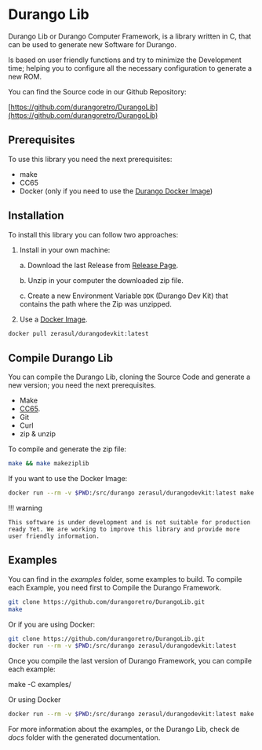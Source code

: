 # Durango Lib

Durango Lib or Durango Computer Framework, is a library written in C, that can be used to generate new Software for Durango.

Is based on user friendly functions and try to minimize the Development time; helping you to configure all the necessary configuration to generate a new ROM.

You can find the Source code in our Github Repository:

[https://github.com/durangoretro/DurangoLib](https://github.com/durangoretro/DurangoLib)

## Prerequisites

To use this library you need the next prerequisites:

* make
* CC65
* Docker (only if you need to use the [Durango Docker Image](docker.md))

## Installation

To install this library you can follow two approaches:

1. Install in your own machine:

    a. Download the last Release from [Release Page](https://github.com/durangoretro/DurangoLib/releases).

    b. Unzip in your computer the downloaded zip file.

    c. Create a new Environment Variable ```DDK``` (Durango Dev Kit) that contains the path where the Zip was unzipped.

2. Use a [Docker Image](docker.md).

```bash
docker pull zerasul/durangodevkit:latest
```

## Compile Durango Lib

You can compile the Durango Lib, cloning the Source Code and generate a new version; you need the next prerequisites.

* Make
* [CC65](https://cc65.github.io/).
* Git
* Curl
* zip & unzip

To compile and generate the zip file:

```bash
make && make makeziplib
```

If you want to use the Docker Image:

```bash
docker run --rm -v $PWD:/src/durango zerasul/durangodevkit:latest make && make makeziplib
```

!!! warning

    This software is under development and is not suitable for production ready Yet. We are working to improve this library and provide more user friendly information.

## Examples

You can find in the _examples_ folder, some examples to build. To compile each Example, you need first to Compile the Durango Framework.

```bash
git clone https://github.com/durangoretro/DurangoLib.git
make
```

Or if you are using Docker:

```bash
git clone https://github.com/durangoretro/DurangoLib.git
docker run --rm -v $PWD:/src/durango zerasul/durangodevkit:latest
```

Once you compile the last version of Durango Framework, you can compile each example:

make -C examples/

Or using Docker

```bash
docker run --rm -v $PWD:/src/durango zerasul/durangodevkit:latest make -C examples/
```

For more information about the examples, or the Durango Lib, check de _docs_ folder with the generated documentation.
